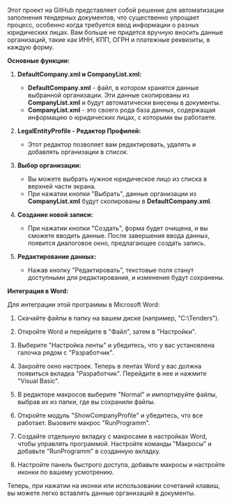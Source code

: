 Этот проект на GitHub представляет собой решение для автоматизации заполнения тендерных документов, что существенно упрощает процесс, особенно когда требуется ввод информации о разных юридических лицах. Вам больше не придется вручную вносить данные организаций, такие как ИНН, КПП, ОГРН и платежные реквизиты, в каждую форму. 

**Основные функции:**

1. **DefaultCompany.xml и CompanyList.xml:** 
   - **DefaultCompany.xml** - файл, в котором хранятся данные выбранной организации. Эти данные скопированы из **CompanyList.xml** и будут автоматически внесены в документы.
   - **CompanyList.xml** - это своего рода база данных, содержащая информацию о юридических лицах, с которыми вы работаете.

2. **LegalEntityProfile - Редактор Профилей:**
   - Этот редактор позволяет вам редактировать, удалять и добавлять организации в список.

3. **Выбор организации:**
   - Вы можете выбрать нужное юридическое лицо из списка в верхней части экрана.
   - При нажатии кнопки "Выбрать", данные организации из **CompanyList.xml** будут скопированы в **DefaultCompany.xml**.

4. **Создание новой записи:**
   - При нажатии кнопки "Создать", форма будет очищена, и вы сможете вводить данные. После завершения ввода данных, появится диалоговое окно, предлагающее создать запись.

5. **Редактирование данных:**
   - Нажав кнопку "Редактировать", текстовые поля станут доступными для редактирования, и изменения будут сохранены.

**Интеграция в Word:**

Для интеграции этой программы в Microsoft Word:

1. Скачайте файлы в папку на вашем диске (например, "C:\Tenders\").

2. Откройте Word и перейдите в "Файл", затем в "Настройки".

3. Выберите "Настройка ленты" и убедитесь, что у вас установлена галочка рядом с "Разработчик".

4. Закройте окно настроек. Теперь в лентах Word у вас должна появиться вкладка "Разработчик". Перейдите в нее и нажмите "Visual Basic".

5. В редакторе макросов выберите "Normal" и импортируйте файлы, выбрав их из папки, где вы сохранили файлы.

6. Откройте модуль "ShowCompanyProfile" и убедитесь, что все работает. Вызовите макрос "RunProgramm".

7. Создайте отдельную вкладку с макросами в настройках Word, чтобы управлять программой. Настройте команды "Макросы" и добавьте "RunProgramm" в созданную вкладку.

8. Настройте панель быстрого доступа, добавьте макросы и настройте иконки по вашему усмотрению.

Теперь, при нажатии на иконки или использовании сочетаний клавиш, вы можете легко вставлять данные организаций в документы.
